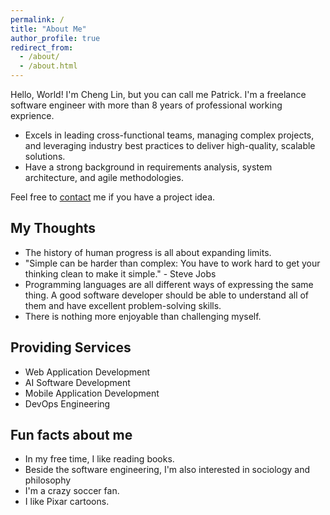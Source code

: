 ```yaml
---
permalink: /
title: "About Me"
author_profile: true
redirect_from: 
  - /about/
  - /about.html
---
```


Hello, World!
I'm Cheng Lin, but you can call me Patrick.
I'm a freelance software engineer with more than 8 years of professional working exprience.
* Excels in leading cross-functional teams, managing complex projects, and leveraging industry best practices to deliver high-quality, scalable solutions.
* Have a strong background in requirements analysis, system architecture, and agile methodologies.

Feel free to [contact](mailto:temunel.p@gmail.com) me if you have a project idea.

My Thoughts
------
* The history of human progress is all about expanding limits.
* "Simple can be harder than complex: You have to work hard to get your thinking clean to make it simple." - Steve Jobs
* Programming languages are all different ways of expressing the same thing. A good software developer should be able to understand all of them and have excellent problem-solving skills.
* There is nothing more enjoyable than challenging myself.

Providing Services
------
* Web Application Development
* AI Software Development
* Mobile Application Development
* DevOps Engineering

Fun facts about me
------
* In my free time, I like reading books.
* Beside the software engineering, I'm also interested in sociology and philosophy
* I'm a crazy soccer fan.
* I like Pixar cartoons.